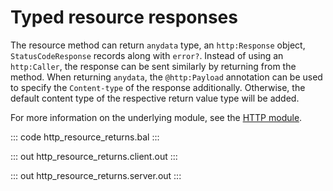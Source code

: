 # Typed resource responses

The resource method can return `anydata` type, an `http:Response` object, `StatusCodeResponse` records along with `error?`. Instead of using an `http:Caller`, the response can be sent similarly by returning from the method. When returning `anydata`, the `@http:Payload` annotation can be used to specify the `Content-type` of the response additionally. Otherwise, the default content type of the respective return value type will be added.

For more information on the underlying module, see the [HTTP module](https://lib.ballerina.io/ballerina/http/latest/).

::: code http_resource_returns.bal :::

::: out http_resource_returns.client.out :::

::: out http_resource_returns.server.out :::